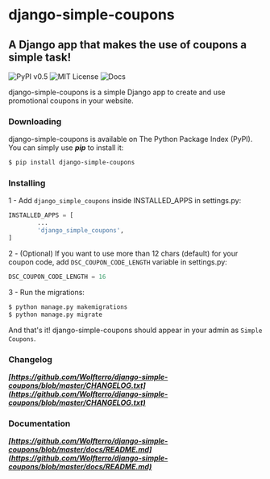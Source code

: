 # django-simple-coupons
##  A Django app that makes the use of coupons a simple task!

![PyPI v0.5](https://img.shields.io/badge/PyPI-v0.5-blue.svg)
![MIT License](https://img.shields.io/badge/License-MIT-lightgray.svg)
![Docs](https://img.shields.io/badge/docs-meh-orange.svg)

django-simple-coupons is a simple Django app to create and use promotional coupons in your website.

### Downloading

django-simple-coupons is available on The Python Package Index (PyPI). You can simply use ***pip*** to install it:

```bash
$ pip install django-simple-coupons
```

### Installing

1 - Add ```django_simple_coupons``` inside INSTALLED_APPS in settings.py:

```python
INSTALLED_APPS = [
        ...
        'django_simple_coupons',
]
```

2 - (Optional) If you want to use more than 12 chars (default) for your coupon code, add ```DSC_COUPON_CODE_LENGTH``` variable in settings.py:

```python
DSC_COUPON_CODE_LENGTH = 16
```

3 - Run the migrations:

```bash
$ python manage.py makemigrations
$ python manage.py migrate
```

And that's it! django-simple-coupons should appear in your admin as ```Simple Coupons```.

### Changelog

***[https://github.com/Wolfterro/django-simple-coupons/blob/master/CHANGELOG.txt](https://github.com/Wolfterro/django-simple-coupons/blob/master/CHANGELOG.txt)***

### Documentation

***[https://github.com/Wolfterro/django-simple-coupons/blob/master/docs/README.md](https://github.com/Wolfterro/django-simple-coupons/blob/master/docs/README.md)***

